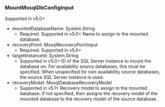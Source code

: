 ### MountMssqlDbConfigInput
Supported in v5.0+

- mountedDatabaseName: System.String
  - Required. Supported in v5.0+
Name to assign to the mounted database.
- recoveryPoint: MssqlRecoveryPointInput
  - Required. Supported in v5.0+
- targetInstanceId: System.String
  - Supported in v5.0+
ID of the SQL Server instance to mount the database on. For availability source databases, this must be specified. When unspecified for non-availability source databases, the source SQL Server instance is used.
- recoveryModel: MssqlDatabaseRecoveryModel
  - Supported in v5.1+
Recovery model to assign to the mounted database. If not specified, then assigns the recovery model of the mounted database to the recovery model of the source database.
